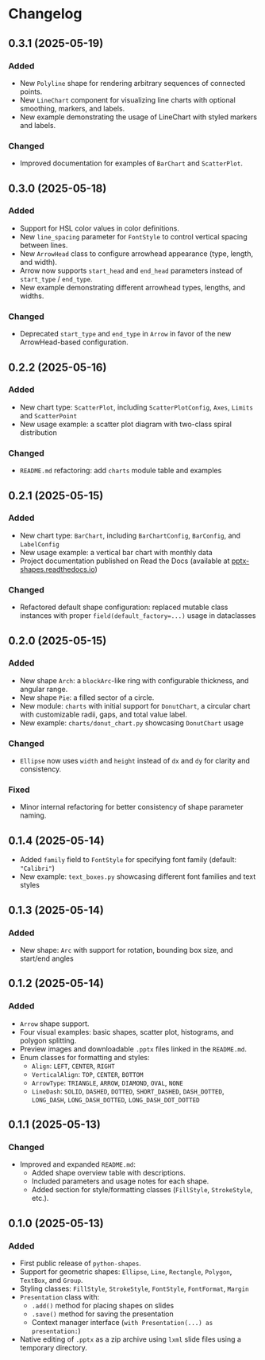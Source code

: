 # Changelog

## 0.3.1 (2025-05-19)

### Added
- New `Polyline` shape for rendering arbitrary sequences of connected points.
- New `LineChart` component for visualizing line charts with optional smoothing, markers, and labels.
- New example demonstrating the usage of LineChart with styled markers and labels.

### Changed
- Improved documentation for examples of `BarChart` and `ScatterPlot`.

## 0.3.0 (2025-05-18)

### Added
- Support for HSL color values in color definitions.
- New `line_spacing` parameter for `FontStyle` to control vertical spacing between lines.
- New `ArrowHead` class to configure arrowhead appearance (type, length, and width).
- Arrow now supports `start_head` and `end_head` parameters instead of `start_type` / `end_type`.
- New example demonstrating different arrowhead types, lengths, and widths.

### Changed
- Deprecated `start_type` and `end_type` in `Arrow` in favor of the new ArrowHead-based configuration.


## 0.2.2 (2025-05-16)

### Added
- New chart type: `ScatterPlot`, including `ScatterPlotConfig`, `Axes`, `Limits` and `ScatterPoint`
- New usage example: a scatter plot diagram with two-class spiral distribution

### Changed
- `README.md` refactoring: add `charts` module table and examples

## 0.2.1 (2025-05-15)

### Added
- New chart type: `BarChart`, including `BarChartConfig`, `BarConfig`, and `LabelConfig`
- New usage example: a vertical bar chart with monthly data
- Project documentation published on Read the Docs (available at [pptx-shapes.readthedocs.io](https://pptx-shapes.readthedocs.io/en/latest))

### Changed
- Refactored default shape configuration: replaced mutable class instances with proper `field(default_factory=...)` usage in dataclasses


## 0.2.0 (2025-05-15)

### Added
- New shape `Arch`: a `blockArc`-like ring with configurable thickness, and angular range.
- New shape `Pie`: a filled sector of a circle.
- New module: `charts` with initial support for `DonutChart`, a circular chart with customizable radii, gaps, and total value label.
- New example: `charts/donut_chart.py` showcasing `DonutChart` usage

### Changed
- `Ellipse` now uses `width` and `height` instead of `dx` and `dy` for clarity and consistency.

### Fixed
- Minor internal refactoring for better consistency of shape parameter naming.


## 0.1.4 (2025-05-14)

- Added `family` field to `FontStyle` for specifying font family (default: `"Calibri"`)
- New example: `text_boxes.py` showcasing different font families and text styles


## 0.1.3 (2025-05-14)

### Added
- New shape: `Arc` with support for rotation, bounding box size, and start/end angles


## 0.1.2 (2025-05-14)

### Added
- `Arrow` shape support.
- Four visual examples: basic shapes, scatter plot, histograms, and polygon splitting.
- Preview images and downloadable `.pptx` files linked in the `README.md`.
- Enum classes for formatting and styles:
  - `Align`: `LEFT`, `CENTER`, `RIGHT`
  - `VerticalAlign`: `TOP`, `CENTER`, `BOTTOM`
  - `ArrowType`: `TRIANGLE`, `ARROW`, `DIAMOND`, `OVAL`, `NONE`
  - `LineDash`: `SOLID`, `DASHED`, `DOTTED`, `SHORT_DASHED`, `DASH_DOTTED`, `LONG_DASH`, `LONG_DASH_DOTTED`, `LONG_DASH_DOT_DOTTED`


## 0.1.1 (2025-05-13)

### Changed
- Improved and expanded `README.md`:
  - Added shape overview table with descriptions.
  - Included parameters and usage notes for each shape.
  - Added section for style/formatting classes (`FillStyle`, `StrokeStyle`, etc.).


## 0.1.0 (2025-05-13)

### Added
- First public release of `python-shapes`.
- Support for geometric shapes: `Ellipse`, `Line`, `Rectangle`, `Polygon`, `TextBox`, and `Group`.
- Styling classes: `FillStyle`, `StrokeStyle`, `FontStyle`, `FontFormat`, `Margin`
- `Presentation` class with:
  - `.add()` method for placing shapes on slides
  - `.save()` method for saving the presentation
  - Context manager interface (`with Presentation(...) as presentation:`)
- Native editing of `.pptx` as a zip archive using `lxml` slide files using a temporary directory.